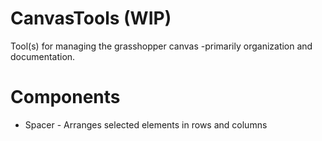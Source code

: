 # CanvasTools (WIP)
Tool(s) for managing the grasshopper canvas -primarily organization and documentation.
# Components
- Spacer - Arranges selected elements in rows and columns 
